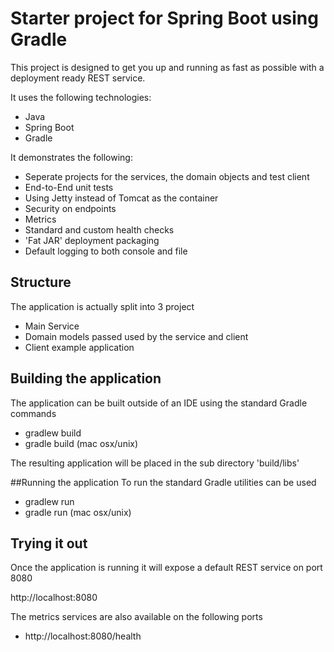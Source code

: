 # Starter project for Spring Boot using Gradle

This project is designed to get you up and running as fast as possible with a deployment ready
REST service.

It uses the following technologies:

 * Java
 * Spring Boot
 * Gradle

It demonstrates the following:

 * Seperate projects for the services, the domain objects and test client
 * End-to-End unit tests
 * Using Jetty instead of Tomcat as the container
 * Security on endpoints
 * Metrics
 * Standard and custom health checks
 * 'Fat JAR' deployment packaging
 * Default logging to both console and file
 
## Structure

The application is actually split into 3 project

 * Main Service
 * Domain models passed used by the service and client
 * Client example application
 
## Building the application
The application can be built outside of an IDE using the standard Gradle commands

* gradlew build
* gradle build (mac osx/unix)

The resulting application will be placed in the sub directory 'build/libs'

##Running the application
To run the standard Gradle utilities can be used

 * gradlew run
 * gradle run (mac osx/unix)

## Trying it out

Once the application is running it will expose a default REST service on port 8080

http://localhost:8080

The metrics services are also available on the following ports

 * http://localhost:8080/health
 